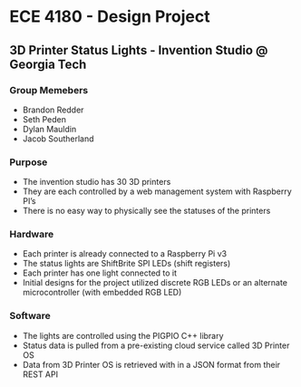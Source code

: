 # ECE 4180 - Design Project
## 3D Printer Status Lights - Invention Studio @ Georgia Tech

### Group Memebers
* Brandon Redder
* Seth Peden
* Dylan Mauldin
* Jacob Southerland

### Purpose
* The invention studio has 30 3D printers
* They are each controlled by a web management system with Raspberry PI’s
* There is no easy way to physically see the statuses of the printers

### Hardware
* Each printer is already connected to a Raspberry Pi v3
* The status lights are ShiftBrite SPI LEDs (shift registers)
* Each printer has one light connected to it
* Initial designs for the project utilized discrete RGB LEDs or an alternate microcontroller (with embedded RGB LED)

### Software
* The lights are controlled using the PIGPIO C++ library
* Status data is pulled from a pre-existing cloud service called 3D Printer OS
* Data from 3D Printer OS is retrieved with in a JSON format from their REST API
